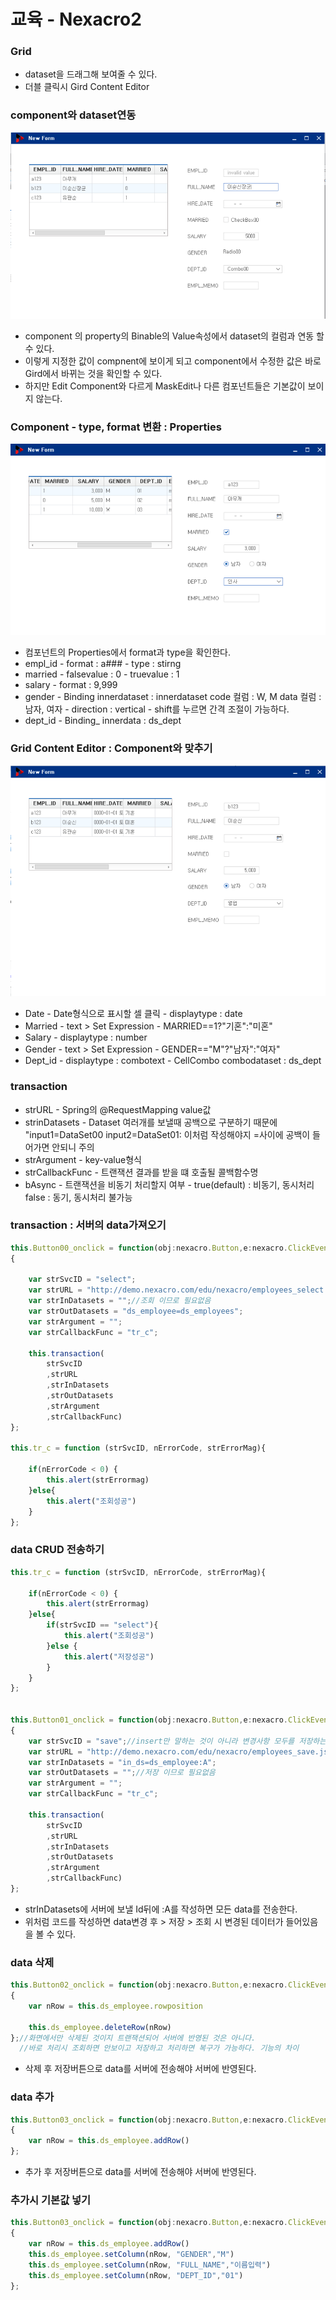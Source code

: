 # 교육 - Nexacro2

### Grid

* dataset을 드래그해 보여줄 수 있다.
* 더블 클릭시 Gird Content Editor

### component와 dataset연동

![1](../../.gitbook/assets/1%20%28119%29.png)

* component 의 property의 Binable의 Value속성에서 dataset의 컬럼과 연동 할 수 있다.
* 이렇게 지정한 값이 compnent에 보이게 되고 component에서 수정한 값은 바로 Gird에서 바뀌는 것을 확인할 수 있다.
* 하지만 Edit Component와 다르게 MaskEdit나 다른 컴포넌트들은 기본값이 보이지 않는다.

### Component - type, format 변환 : Properties

![2](../../.gitbook/assets/2%20%2894%29.png)

* 컴포넌트의 Properties에서 format과 type을 확인한다.
* empl\_id - format : a\#\#\# - type : stirng
* married - falsevalue : 0 - truevalue : 1
* salary - format : 9,999
* gender - Binding   innerdataset : innerdataset   code 컬럼 : W, M   data 컬럼 : 남자, 여자 - direction : vertical - shift를 누르면 간격 조절이 가능하다.
* dept_id - Binding_   innerdata : ds\_dept

### Grid Content Editor : Component와 맞추기

![3](../../.gitbook/assets/3%20%2871%29.png)

* Date - Date형식으로 표시할 셀 클릭 - displaytype : date
* Married - text &gt; Set Expression - MARRIED==1?"기혼":"미혼"
* Salary - displaytype : number
* Gender - text &gt; Set Expression - GENDER=="M"?"남자":"여자"
* Dept\_id - displaytype : combotext - CellCombo   combodataset : ds\_dept

### transaction

* strURL  - Spring의 @RequestMapping value값
* strinDatasets - Dataset 여러개를 보낼때 공백으로 구분하기 때문에    "input1=DataSet00 input2=DataSet01:   이처럼 작성해야지 =사이에 공백이 들어가면 안되니 주의 
* strArgument - key-value형식
* strCallbackFunc - 트랜잭션 결과를 받을 떄 호출될 콜백함수명
* bAsync - 트랜잭션을 비동기 처리할지 여부 - true\(default\) : 비동기, 동시처리   false : 동기, 동시처리 불가능 

### transaction : 서버의 data가져오기

```javascript
this.Button00_onclick = function(obj:nexacro.Button,e:nexacro.ClickEventInfo)
{
	
	var strSvcID = "select";
	var strURL = "http://demo.nexacro.com/edu/nexacro/employees_select.jsp";
	var strInDatasets = "";//조회 이므로 필요없음
	var strOutDatasets = "ds_employee=ds_employees";
	var strArgument = "";
	var strCallbackFunc = "tr_c";

	this.transaction(
		strSvcID
		,strURL
		,strInDatasets
		,strOutDatasets
		,strArgument
		,strCallbackFunc)
};

this.tr_c = function (strSvcID, nErrorCode, strErrorMag){
	
	if(nErrorCode < 0) {
		this.alert(strErrormag)
	}else{
		this.alert("조회성공")
	}
};
```

### data CRUD 전송하기

```javascript
this.tr_c = function (strSvcID, nErrorCode, strErrorMag){
	
	if(nErrorCode < 0) {
		this.alert(strErrormag)
	}else{
		if(strSvcID == "select"){
			this.alert("조회성공")
		}else {
			this.alert("저장성공")
		}
	}
};


this.Button01_onclick = function(obj:nexacro.Button,e:nexacro.ClickEventInfo)
{
	var strSvcID = "save";//insert만 말하는 것이 아니라 변경사항 모두를 저장하는 것
	var strURL = "http://demo.nexacro.com/edu/nexacro/employees_save.jsp";
	var strInDatasets = "in_ds=ds_employee:A";
	var strOutDatasets = "";//저장 이므로 필요없음
	var strArgument = "";
	var strCallbackFunc = "tr_c";

	this.transaction(
		strSvcID
		,strURL
		,strInDatasets
		,strOutDatasets
		,strArgument
		,strCallbackFunc)
};
```

* strInDatasets에 서버에 보낼 Id뒤에 :A를 작성하면 모든 data를 전송한다.
* 위처럼 코드를 작성하면 data변경 후 &gt; 저장 &gt; 조회 시 변경된 데이터가 들어있음을 볼 수 있다.

### data 삭제

```javascript
this.Button02_onclick = function(obj:nexacro.Button,e:nexacro.ClickEventInfo)
{
	var nRow = this.ds_employee.rowposition
	
	this.ds_employee.deleteRow(nRow)
};//화면에서만 삭제된 것이지 트랜잭션되어 서버에 반영된 것은 아니다.
  //바로 처리시 조회하면 안보이고 저장하고 처리하면 복구가 가능하다. 기능의 차이
```

* 삭제 후 저장버튼으로 data를 서버에 전송해야 서버에 반영된다.

### data 추가

```javascript
this.Button03_onclick = function(obj:nexacro.Button,e:nexacro.ClickEventInfo)
{
	var nRow = this.ds_employee.addRow()
};
```

* 추가 후 저장버튼으로 data를 서버에 전송해야 서버에 반영된다.

### 추가시 기본값 넣기

```javascript
this.Button03_onclick = function(obj:nexacro.Button,e:nexacro.ClickEventInfo)
{
	var nRow = this.ds_employee.addRow()
	this.ds_employee.setColumn(nRow, "GENDER","M")
	this.ds_employee.setColumn(nRow, "FULL_NAME","이름입력")
	this.ds_employee.setColumn(nRow, "DEPT_ID","01")
};
```

